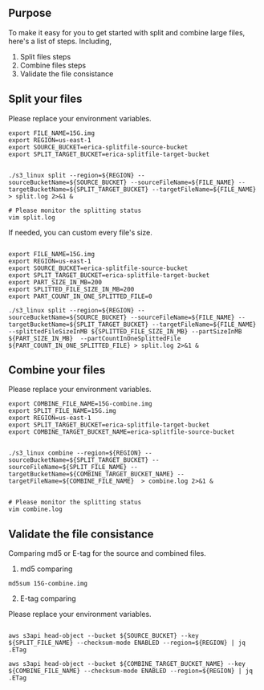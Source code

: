 ## Purpose

To make it easy for you to get started with split and combine large files, here's a list of steps. Including,

1. Split files steps
2. Combine files steps
3. Validate the file consistance 


## Split your files

Please replace your environment variables.

```
export FILE_NAME=15G.img
export REGION=us-east-1
export SOURCE_BUCKET=erica-splitfile-source-bucket
export SPLIT_TARGET_BUCKET=erica-splitfile-target-bucket


./s3_linux split --region=${REGION} --sourceBucketName=${SOURCE_BUCKET} --sourceFileName=${FILE_NAME} --targetBucketName=${SPLIT_TARGET_BUCKET} --targetFileName=${FILE_NAME}  > split.log 2>&1 &

# Please monitor the splitting status
vim split.log 

```

If needed, you can custom every file's size.

```

export FILE_NAME=15G.img
export REGION=us-east-1
export SOURCE_BUCKET=erica-splitfile-source-bucket
export SPLIT_TARGET_BUCKET=erica-splitfile-target-bucket
export PART_SIZE_IN_MB=200
export SPLITTED_FILE_SIZE_IN_MB=200
export PART_COUNT_IN_ONE_SPLITTED_FILE=0

./s3_linux split --region=${REGION} --sourceBucketName=${SOURCE_BUCKET} --sourceFileName=${FILE_NAME} --targetBucketName=${SPLIT_TARGET_BUCKET} --targetFileName=${FILE_NAME}  --splittedFileSizeInMB ${SPLITTED_FILE_SIZE_IN_MB} --partSizeInMB ${PART_SIZE_IN_MB}  --partCountInOneSplittedFile ${PART_COUNT_IN_ONE_SPLITTED_FILE} > split.log 2>&1 &

```

## Combine your files

Please replace your environment variables.

```
export COMBINE_FILE_NAME=15G-combine.img
export SPLIT_FILE_NAME=15G.img
export REGION=us-east-1
export SPLIT_TARGET_BUCKET=erica-splitfile-target-bucket
export COMBINE_TARGET_BUCKET_NAME=erica-splitfile-source-bucket


./s3_linux combine --region=${REGION} --sourceBucketName=${SPLIT_TARGET_BUCKET} --sourceFileName=${SPLIT_FILE_NAME} --targetBucketName=${COMBINE_TARGET_BUCKET_NAME} --targetFileName=${COMBINE_FILE_NAME}  > combine.log 2>&1 &


# Please monitor the splitting status
vim combine.log 

```


## Validate the file consistance 

Comparing md5 or E-tag for the source and combined files. 

1. md5 comparing 

```
md5sum 15G-combine.img

```

2. E-tag comparing 

Please replace your environment variables.

```

aws s3api head-object --bucket ${SOURCE_BUCKET} --key ${SPLIT_FILE_NAME} --checksum-mode ENABLED --region=${REGION} | jq .ETag

aws s3api head-object --bucket ${COMBINE_TARGET_BUCKET_NAME} --key ${COMBINE_FILE_NAME} --checksum-mode ENABLED --region=${REGION} | jq .ETag

```

